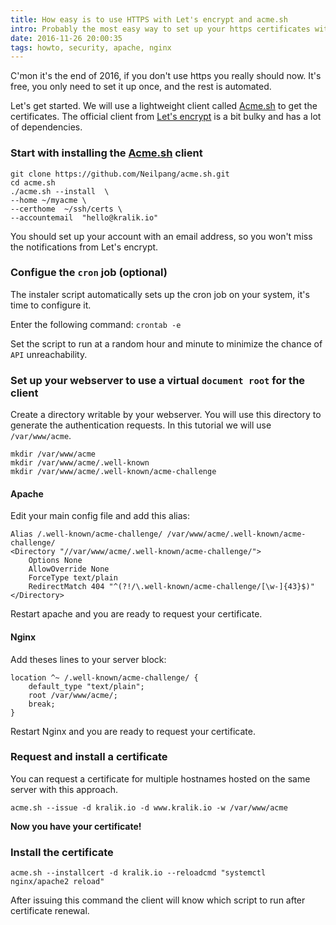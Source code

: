 ```yaml
---
title: How easy is to use HTTPS with Let's encrypt and acme.sh
intro: Probably the most easy way to set up your https certificates with working auto renewal using Acme.sh client to generate certificates from Let's encrypt.
date: 2016-11-26 20:00:35
tags: howto, security, apache, nginx
---
```


C'mon it's the end of 2016, if you don't use https you really should now. It's free, you only need to set it up once, and the rest is automated.

Let's get started. We will use a lightweight client called [Acme.sh](https://acme.sh/) to get the certificates. The official client from [Let's encrypt](https://letsencrypt.org/) is a bit bulky and has a lot of dependencies.

### Start with installing the [Acme.sh](https://acme.sh/) client

```
git clone https://github.com/Neilpang/acme.sh.git
cd acme.sh
./acme.sh --install  \
--home ~/myacme \
--certhome  ~/ssh/certs \
--accountemail  "hello@kralik.io"
```

You should set up your account with an email address, so you won't miss the notifications from Let's encrypt.

### Configue the `cron` job (optional)

The instaler script automatically sets up the cron job on your system, it's time to configure it. 

Enter the following command: `crontab -e`

Set the script to run at a random hour and minute to minimize the chance of `API` unreachability.

### Set up your webserver to use a virtual `document root` for the client

Create a directory writable by your webserver. You will use this directory to generate the authentication requests.
In this tutorial we will use `/var/www/acme`.

```
mkdir /var/www/acme
mkdir /var/www/acme/.well-known
mkdir /var/www/acme/.well-known/acme-challenge
```

#### Apache

Edit your main config file and add this alias:

```
Alias /.well-known/acme-challenge/ /var/www/acme/.well-known/acme-challenge/
<Directory "//var/www/acme/.well-known/acme-challenge/">
    Options None
    AllowOverride None
    ForceType text/plain
    RedirectMatch 404 "^(?!/\.well-known/acme-challenge/[\w-]{43}$)"
</Directory>
```

Restart apache and you are ready to request your certificate.

#### Nginx

Add theses lines to your server block:

```
location ^~ /.well-known/acme-challenge/ {
    default_type "text/plain";
    root /var/www/acme/;
    break;
}

```

Restart Nginx and you are ready to request your certificate.

### Request and install a certificate

You can request a certificate for multiple hostnames hosted on the same server with this approach.

```
acme.sh --issue -d kralik.io -d www.kralik.io -w /var/www/acme
```

**Now you have your certificate!**

### Install the certificate

```
acme.sh --installcert -d kralik.io --reloadcmd "systemctl nginx/apache2 reload"
```

After issuing this command the client will know which script to run after certificate renewal.
